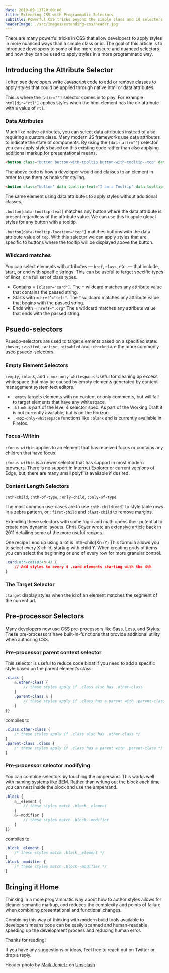 ```yaml
---
date: 2019-09-13T20:00:00
title: Extending CSS with Programmatic Selectors
subtitle: Powerful CSS tricks beyond the simple class and id selectors
headerImage: ./src/images/extending-css/header.jpg
---
```


There are many powerful tricks in CSS that allow developers to apply styles in more nuanced ways than a simple class or id. The goal of this article is to introduce developers to some of the more obscure and nuanced selectors and how they can be used to apply styles in a more programmatic way.

## Introducing the Attribute Selector

I often see developers write Javascript code to add or remove classes to apply styles that could be applied through native html or data attributes.

This is where the `[attr=""]` selector comes in to play. For example `html[dir="rtl"]` applies styles when the html element has the dir attribute with a value of `rtl`.

### Data Attributes

Much like native attributes, you can select data attributes instead of also requiring a custom class. Many modern JS frameworks use data attributes to indicate the state of components. By using the `[data-attr=""]` selector you can apply styles based on this existing code rather than also applying additional markup for presentational means.

``` html
<button class="button button-with-tooltip button-with-tooltip--top" data-tooltip-text="I am a Tooltip" data-tooltip-location="top">I have a tooltip</button>
```

The above code is how a developer would add classes to an element in order to use them as hooks for styling.

``` html
<button class="button" data-tooltip-text="I am a Tooltip" data-tooltip-location="top">I have a tooltip</button>
```

The same element using data attributes to apply styles without additional classes.

`.button[data-tooltip-text]` matches any button where the data attribute is present regardless of the attribute value. We can use this to apple global styles for any button with a tooltip.

`.button[data-tooltip-location="top"]` matches buttons with the data attribute value of `top`. With this selector we can apply styles that are specific to buttons where the tooltip will be displayed above the button.

### Wildcard matches

You can select elements with attributes — `href`, `class`, etc. — that include, start, or end with specific strings. This can be useful to target specific types of links, or a full set of class types.

- Contains = `[class*="card"]`. The `*` wildcard matches any attribute value that contains the passed string.
- Starts with = `href^="tel:"`. The `^` wildcard matches any attribute value that begins with the passed string.
- Ends with = `href$=".org"` The `$` wildcard matches any attribute value that ends with the passed string.

## Psuedo-selectors

Psuedo-selectors are used to target elements based on a specified state. `:hover`, `:visited`, `:active`, `:disabled` and `:checked` are the more commonly used psuedo-selectors.

### Empty Element Selectors

`:empty`, `:blank`, and `:-moz-only-whitespace`. Useful for cleaning up excess whitespace that may be caused by empty elements generated by content management system text editors.

- `:empty` targets elements with no content or only comments, but will fail to target elements that have any whitespace.
- `:blank` is part of the level 4 selector spec. As part of the Working Draft it is not currently available, but is on the horizon.
- `:-moz-only-whitespace` functions like `:blank` and is currently available in Firefox.

### Focus-Within

`:focus-within` applies to an element that has received focus or contains any children that have focus.

`:focus-within` is a newer selector that has support in most modern browsers. There is no support in Internet Explorer or current versions of Edge; but, there are many small polyfills available if desired.

### Content Length Selectors

`:nth-child`, `:nth-of-type`, `:only-child`, `:only-of-type`

The most common use-cases are to use `:nth-child(odd)` to style table rows in a zebra pattern, or `:first-child` and `:last-child` to remove margins.

Extending these selectors with some logic and math opens their potential to create new dynamic layouts. Chris Coyer wrote an [extensive article](https://css-tricks.com/useful-nth-child-recipies/) back in 2011 detailing some of the more useful recipes.

One recipe I end up using a lot is :nth-child(Xn+Y) This formula allows you to select every X child, starting with child Y. When creating grids of items you can select the beginning or end of every row for more granular control.

``` css
.card:nth-child(4n+4) {
    // Add styles to every 4 .card elements starting with the 4th
}
```

### The Target Selector

`:target` display styles when the id of an element matches the segment of the current url.

## Pre-processor Selectors

Many developers now use CSS pre-processors like Sass, Less, and Stylus. These pre-processors have built-in-functions that provide additional utility when authoring CSS.

### Pre-processor parent context selector

This selector is useful to reduce code bloat if you need to add a specific style based on the parent element’s class.

``` scss
.class {
    &.other-class {
        // these styles apply if .class also has .other-class
    }
    .parent-class & {
        // these styles apply if .class has a parent with .parent-class
    }
}}
```

compiles to

``` css
.class.other-class {
    /* these styles apply if .class also has .other-class */
}
.parent-class .class {
    /* these styles apply if .class has a parent with .parent-class */
}
```

### Pre-processor selector modifying

You can combine selectors by touching the ampersand. This works well with naming systems like BEM. Rather than writing out the block each time you can nest inside the block and use the ampersand.

``` scss
.block {
    &__element {
        // these styles match .block__element
    }
    &--modifier {
        // these styles match .block--modifier
    }
}}
```

compiles to

``` css
.block__element {
    /* these styles match .block__element */
}
.block--modifier {
    /* these styles match .block--modifier */
}
```

## Bringing it Home

Thinking in a more programmatic way about how to author styles allows for cleaner semantic markup, and reduces the complexity and points of failure when combining presentational and functional changes.

Combining this way of thinking with modern build tools available to developers means code can be easily scanned and human-readable speeding up the development process and reducing human error.

Thanks for reading!

If you have any suggestions or ideas, feel free to reach out on Twitter or drop a reply.

Header photo by [Maik Jonietz](https://unsplash.com/@der_maik_?utm_source=unsplash&utm_medium=referral&utm_content=creditCopyText) on [Unsplash](https://unsplash.com/search/photos/css?utm_source=unsplash&utm_medium=referral&utm_content=creditCopyText)